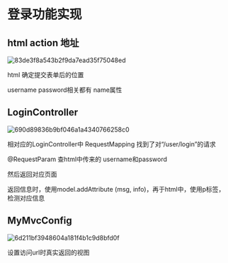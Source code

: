 # 登录功能实现

## html action 地址



![83de3f8a543b2f9da7ead35f75048ed](E:\JAVAStudying\SpringBootStudying\笔记\实现登录\83de3f8a543b2f9da7ead35f75048ed.png)

html 确定提交表单后的位置

username password相关都有 name属性

## LoginController

![690d89836b9bf046a1a4340766258c0](E:\JAVAStudying\SpringBootStudying\笔记\实现登录\690d89836b9bf046a1a4340766258c0.png)

相对应的LoginController中 RequestMapping 找到了对“/user/login”的请求

@RequestParam 查html中传来的 username和password

然后返回对应页面

返回信息时，使用model.addAttribute (msg, info)，再于html中，使用p标签，检测对应信息

## MyMvcConfig

![6d211bf3948604a181f4b1c9d8bfd0f](E:\JAVAStudying\SpringBootStudying\笔记\实现登录\6d211bf3948604a181f4b1c9d8bfd0f.png)



设置访问url时真实返回的视图
